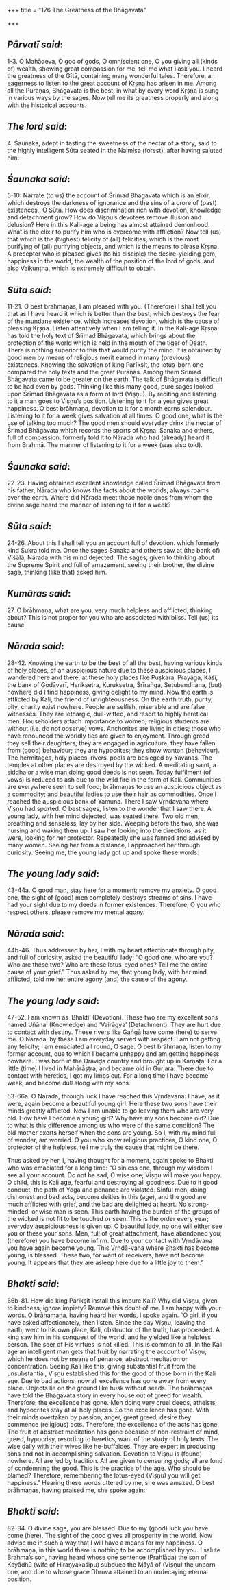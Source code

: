 +++
title = "176 The Greatness of the Bhāgavata"

+++
 

## *Pārvatī said*:

1-3. O Mahādeva, O god of gods, O omniscient one, O you giving all (kinds of) wealth, showing great compassion for me, tell me what I ask you. I heard the greatness of the Gītā, containing many wonderful tales. Therefore, an eagerness to listen to the great account of Kṛṣṇa has arisen in me. Among all the Purāṇas, Bhāgavata is the best, in what by every word Kṛṣṇa is sung in various ways by the sages. Now tell me its greatness properly and along with the historical accounts.

## *The lord said*:

4\. Śaunaka, adept in tasting the sweetness of the nectar of a story, said to the highly intelligent Sūta seated in the Naimiṣa (forest), after having saluted him:

## *Śaunaka said*:

5-10: Narrate (to us) the account of Śrīmad Bhāgavata which is an elixir, which destroys the darkness of ignorance and the sins of a crore of (past) existences,. O Sūta. How does discrimination rich with devotion, knowledge and detachment grow? How do Viṣṇu’s devotees remove illusion and delusion? Here in this Kali-age a being has almost attained demonhood. What is the elixir to purify him who is overcome with affliction? Now tell (us) that which is the (highest) felicity of (all) felicities, which is the most purifying of (all) purifying objects, and which is the means to please Kṛṣṇa. A preceptor who is pleased gives (to his disciple) the desire-yielding gem, happiness in the world, the wealth of the position of the lord of gods, and also Vaikuṇṭha, which is extremely difficult to obtain.

## *Sūta said*:

11-21. O best brāhmaṇas, I am pleased with you. (Therefore) I shall tell you that as I have heard it which is better than the best, which destroys the fear of the mundane existence, which increases devotion, which is the cause of pleasing Kṛṣṇa. Listen attentively when I am telling it. In the Kali-age Kṛṣṇa has told the holy text of Śrīmad Bhāgavata, which brings about the protection of the world which is held in the mouth of the tiger of Death. There is nothing superior to this that would purify the mind. It is obtained by good men by means of religious merit earned in many (previous) existences. Knowing the salvation of king Parīkṣit, the lotus-born one compared the holy texts and the great Purāṇas. Among them Śrimad Bhāgavata came to be greater on the earth. The talk of Bhāgavata is difficult to be had even by gods. Thinking like this many good, pure sages looked upon Śrīmad Bhāgavata as a form of lord (Viṣṇu). By reciting and listening to it a man goes to Viṣṇu’s position. Listening to it for a year gives great happiness. O best brāhmaṇa, devotion to it for a month earns splendour. Listening to it for a week gives salvation at all times. O good one, what is the use of talking too much? The good men should everyday drink the nectar of Śrimad Bhāgavata which records the sports of Kṛṣṇa. Sanaka and others, full of compassion, formerly told it to Nārada who had (already) heard it from Brahmā. The manner of listening to it for a week (was also told).

## *Śaunaka said*:

22-23. Having obtained excellent knowledge called Śrīmad Bhāgavata from his father, Nārada who knows the facts about the worlds, always roams over the earth. Where did Nārada meet those noble ones from whom the divine sage heard the manner of listening to it for a week?

## *Sūta said*:

24-26. About this I shall tell you an account full of devotion. which formerly kind Śukra told me. Once the sages Sanaka and others saw at (the bank of) Viśālā, Nārada with his mind dejected. The sages, given to thinking about the Supreme Spirit and full of amazement, seeing their brother, the divine sage, thinking (like that) asked him.

## *Kumāras said*:

27\. O brāhmaṇa, what are you, very much helpless and afflicted, thinking about? This is not proper for you who are associated with bliss. Tell (us) its cause.

## *Nārada said*:

28-42. Knowing the earth to be the best of all the best, having various kinds of holy places, of an auspicious nature due to these auspicious places, I wandered here and there, at these holy places like Puṣkara, Prayāga, Kāśī, the bank of Godāvarī, Harikṣetra, Kurukṣetra, Śrīraṅga, Setubandhana, (but) nowhere did I find happiness, giving delight to my mind. Now the earth is afflicted by Kali, the friend of unrighteousness. On the earth truth, purity, pity, charity exist nowhere. People are selfish, miserable and are false witnesses. They are lethargic, dull-witted, and resort to highly heretical men. Householders attach importance to women; religious students are without (i.e. do not observe) vows. Anchorites are living in cities; those who have renounced the worldly ties are given to enjoyment. Through greed they sell their daughters; they are engaged in agriculture; they have fallen from (good) behaviour; they are hypocrites; they show wanton (behaviour). The hermitages, holy places, rivers, pools are besieged by Yavanas. The temples at other places are destroyed by the wicked. A meditating saint, a siddha or a wise man doing good deeds is not seen. Today fulfilment (of vows) is reduced to ash due to the wild fire in the form of Kali. Communities are everywhere seen to sell food; brāhmaṇas to use an auspicious object as a commodity; and beautiful ladies to use their hair as commodities. Once I reached the auspicious bank of Yamunā. There I saw Vṛndāvana where Viṣṇu had sported. O best sages, listen to the wonder that I saw there. A young lady, with her mind dejected, was seated there. Two old men, breathing and senseless, lay by her side. Weeping before the two, she was nursing and waking them up. I saw her looking into the directions, as it were, looking for her protector. Repeatedly she was fanned and advised by many women. Seeing her from a distance, I approached her through curiosity. Seeing me, the young lady got up and spoke these words:

## *The young lady said*:

43-44a. O good man, stay here for a moment; remove my anxiety. O good one, the sight of (good) men completely destroys streams of sins. I have had your sight due to my deeds in former existences. Therefore, O you who respect others, please remove my mental agony.

## *Nārada said*:

44b-46. Thus addressed by her, I with my heart affectionate through pity, and full of curiosity, asked the beautiful lady: “O good one, who are you? Who are these two? Who are these lotus-eyed ones? Tell me the entire cause of your grief.” Thus asked by me, that young lady, with her mind afflicted, told me her entire agony (and) the cause of the agony.

## *The* *young lady said*:

47-52. I am known as ‘Bhakti’ (Devotion). These two are my excellent sons named ‘Jñāna’ (Knowledge) and ‘Vairāgya’ (Detachment). They are hurt due to contact with destiny. These rivers like Gaṅgā have come (here) to serve me. O Nārada, by these I am everyday served with respect. I am not getting any felicity; I am emaciated all round, O sage. O best brāhmaṇa, listen to my former account, due to which I became unhappy and am getting happiness nowhere. I was born in the Draviḍa country and brought up in Karṇāṭa. For a little (time) I lived in Mahārāṣṭra, and became old in Gurjara. There due to contact with heretics, I got my limbs cut. For a long time I have become weak, and become dull along with my sons.

53-66a. O Nārada, through luck I have reached this Vṛndāvana: I have, as it were, again become a beautiful young girl. Here these two sons have their minds greatly afflicted. Now I am unable to go leaving them who are very old. How have I become a young girl? Why have my sons become old? Due to what is this difference among us who were of the same condition? The old mother exerts herself when the sons are young. So I, with my mind full of wonder, am worried. O you who know religious practices, O kind one, O protector of the helpless, tell me truly the cause that might be there.

Thus asked by her, I, having thought for a moment, again spoke to Bhakti who was emaciated for a long time: “O sinless one, through my wisdom I see all your account. Do not be sad, O wise one; Viṣṇu will make you happy. O child, this is Kali age, fearful and destroying all goodness. Due to it good conduct, the path of Yoga and penance are violated. Sinful men, doing dishonest and bad acts, become deities in this (age), and the good are much afflicted with grief, and the bad are delighted at heart. No strong-minded, or wise man is seen. This earth having the burden of the groups of the wicked is not fit to be touched or seen. This is the order every year; everyday auspiciousness is given up. O beautiful lady, no one will either see you or these your sons. Men, full of great attachment, have abandoned you; (therefore) you have become infirm. Due to your contact with Vṛndāvana you have again become young. This Vṛndā-vana where Bhakti has become young, is blessed. These two, for want of receivers, have not become young. It appears that they are asleep here due to a little joy to them.”

## *Bhakti said*:

66b-81. How did king Parikṣit install this impure Kali? Why did Viṣṇu, given to kindness, ignore impiety? Remove this doubt of me. I am happy with your words. O brāhamaṇa, having heard her words, I spoke again. “O girl, if you have asked affectionately, then listen. Since the day Viṣṇu, leaving the earth, went to his own place, Kali, obstructor of the truth, has proceeded. A king saw him in his conquest of the world, and he yielded like a helpless person. The seer of His virtues is not killed. This is common to all. In the Kali age an intelligent man gets that fruit by narrating the account of Viṣṇu, which he does not by means of penance, abstract meditation or concentration. Seeing Kali like this, giving substantial fruit from the unsubstantial, Viṣṇu established this for the good of those born in the Kali age. Due to bad actions, now all excellence has gone away from every place. Objects lie on the ground like husk without seeds. The brāhmaṇas have told the Bhāgavata story in every house out of greed for wealth. Therefore, the excellence has gone. Men doing very cruel deeds, atheists, and hypocrites stay at all holy places. So the excellence has gone. With their minds overtaken by passion, anger, great greed, desire they commence (religious) acts. Therefore, the excellence of the acts has gone. The fruit of abstract meditation has gone because of non-restraint of mind, greed, hypocrisy, resorting to heretics, want of the study of holy texts. The wise dally with their wives like he-buffaloes. They are expert in producing sons and not in accomplishing salvation. Devotion to Viṣṇu is (found) nowhere. All are led by tradition. All are given to censuring gods; all are fond of condemning the good. This is the practice of the age. Who should be blamed? Therefore, remembering the lotus-eyed (Viṣṇu) you will get happiness.” Hearing these words uttered by me, she was amazed. O best brāhmaṇas, having praised me, she spoke again:

## *Bhakti said*:

82-84. O divine sage, you are blessed. Due to my (good) luck you have come (here). The sight of the good gives all prosperity in the world. Now advise me in such a way that I will have a means for my happiness. O brāhmaṇa, in this world there is nothing to be accomplished by you. I salute Brahma’s son, having heard whose one sentence (Prahlāda) the son of Kayādhū (wife of Hiraṇyakaśipu) subdued the Māyā of (Viṣṇu) the unborn one, and due to whose grace Dhruva attained to an undecaying eternal position.


